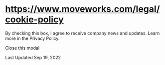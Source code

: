 # https://www.moveworks.com/legal/cookie-policy

By checking this box, I agree to receive company news and updates. Learn more in the Privacy Policy.







  Close this modal
  


Last Updated Sep 19, 2022

